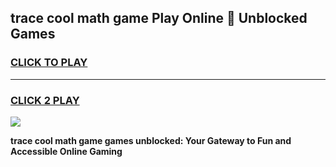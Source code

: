 
## trace cool math game Play Online 👋 Unblocked Games
<h3>
<a href="https://news.freeplayer.one?title=trace_cool_math_game&ref=17CMG">CLICK TO PLAY</a></h3>
<hr>

<h3>
<a href="https://news.freeplayer.one?title=trace_cool_math_game&ref=17CMG">CLICK 2 PLAY</a>
  
</h3>

<a href="https://news.freeplayer.one?title=trace_cool_math_game&ref=17CMG/"><img src="https://clearcache.store/games.png"></a>


**trace cool math game games unblocked: Your Gateway to Fun and Accessible Online Gaming**

